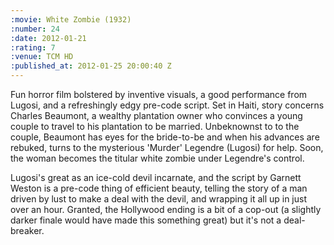 ```yaml
--- 
:movie: White Zombie (1932)
:number: 24
:date: 2012-01-21
:rating: 7
:venue: TCM HD
:published_at: 2012-01-25 20:00:40 Z
---
```

Fun horror film bolstered by inventive visuals, a good performance from Lugosi, and a refreshingly edgy pre-code script. Set in Haiti, story concerns Charles Beaumont, a wealthy plantation owner who convinces a young couple to travel to his plantation to be married. Unbeknownst to to the couple, Beaumont has eyes for the bride-to-be and when his advances are rebuked, turns to the mysterious 'Murder' Legendre (Lugosi) for help. Soon, the woman becomes the titular white zombie under Legendre's control.

Lugosi's great as an ice-cold devil incarnate, and the script by Garnett Weston is a pre-code thing of efficient beauty, telling the story of a man driven by lust to make a deal with the devil, and wrapping it all up in just over an hour. Granted, the Hollywood ending is a bit of a cop-out (a slightly darker finale would have made this something great) but it's not a deal-breaker.
